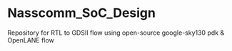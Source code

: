 # Nasscomm_SoC_Design
Repository for RTL to GDSII flow using open-source google-sky130 pdk &amp; OpenLANE flow
